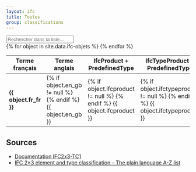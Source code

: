 ```yaml
---
layout: ifc
title: Toutes
group: classifications
---
```


<div id="table-searchable" class="table-responsive">
  <table class="table table-sm table-hover">
    <div class="form-group">
      <div class="input-group">
        <div class="input-group-addon"><i class="fa fa-search"></i></div>
        <input class="search fuzzy-search form-control" id="test" placeholder="Rechercher dans la liste..." />
      </div>
    </div>
    <thead>
      <tr>
        <th>Terme français</th>
        <th>Terme anglais</th>
        <th>IfcProduct + PredefinedType</th>
        <th>IfcTypeProduct + PredefinedType</th>
      </tr>
    </thead>
    <tbody class="list">
      {% for object in site.data.ifc-objets %}
      <tr>
        <td class="fr_fr"><b>{{ object.fr_fr }}</b></td>
        <td class="en_gb">
          {% if object.en_gb != null %}
            <a href="https://www.google.fr/search?q={{ object.en_gb | downcase }}" target="_blank"><i class="fa fa-search"></i></a>
            <a href="https://translate.google.com/#en/fr/{{ object.en_gb | downcase }}" target="_blank"><i class="fa fa-globe"></i></a>
          {% endif %}
          {{ object.en_gb }}
        </td>
        <td class="ifcproduct">
          {% if object.ifcproduct != null %}
            <a href="https://www.google.fr/search?q={{ object.ifcproduct | downcase }}" target="_blank"><i class="fa fa-search"></i></a>
          {% endif %}
          {{ object.ifcproduct }}
        </td>
        <td class="ifctypeproduct">
          {% if object.ifctypeproduct != null %}
            <a href="https://www.google.fr/search?q={{ object.ifctypeproduct | downcase }}" target="_blank"><i class="fa fa-search"></i></a>
          {% endif %}
          {{ object.ifctypeproduct }}
        </td>
      </tr>
      {% endfor %}
    </tbody>
  </table>
</div>

## Sources

* [Documentation IFC2x3-TC1](http://www.buildingsmart-tech.org/ifc/IFC2x3/TC1/html/index.htm)
* [IFC 2×3 element and type classification – The plain language A-Z list](http://bimblog.bondbryan.com/ifc-2x3-element-and-type-classification-the-plain-language-a-z-list/)